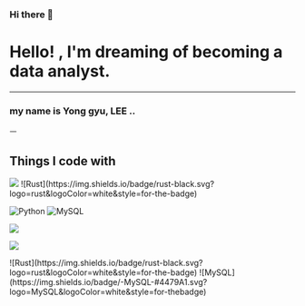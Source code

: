 ### Hi there 👋

<!--
**g-gyu09/g-gyu09** is a ✨ _special_ ✨ repository because its `README.md` (this file) appears on your GitHub profile.

Here are some ideas to get you started:

- 🔭 I’m currently working on ...
- 🌱 I’m currently learning ...
- 👯 I’m looking to collaborate on ...
- 🤔 I’m looking for help with ...
- 💬 Ask me about ...
- 📫 How to reach me: ...
- 😄 Pronouns: ...
- ⚡ Fun fact: ...
-->
<h1> Hello! ,  I'm dreaming of becoming a data analyst. </h1>
<hr>
<h3> my name is Yong gyu, LEE ..</h3>ㅡ
<p></p>
<p></p>
<h2> Things I code with </h2>
<img src="https://img.shields.io/badge/Python-#3776AB?style=flat-square&logo=Python&logoColor=green"/>
![Rust](https://img.shields.io/badge/rust-black.svg?logo=rust&logoColor=white&style=for-the-badge)

![Python](https://img.shields.io/badge/-Python-#3776AB?style=for-the-badge&logo=python?logoColor=violet)
![MySQL](https://img.shields.io/badge/-MySQL-#4479A1?style=for-the-badge&logo=?MySQL?logoColor=white)
<p>
  <img src="https://img.shields.io/badge/MySQL-#4479A1?style=flat-square&logo=?MySQL&?logoColor=white"/>
</p>
<p>
  <img src="https://img.shields.io/badge/Swift-F05138?style=flat-square&logo=Swift&logoColor=white"/>
</p>
![Rust](https://img.shields.io/badge/rust-black.svg?logo=rust&logoColor=white&style=for-the-badge)
![MySQL](https://img.shields.io/badge/-MySQL-#4479A1.svg?logo=MySQL&logoColor=white&style=for-thebadge)
